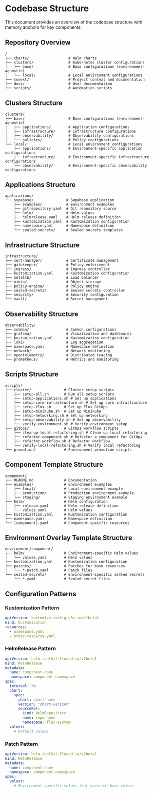 # Codebase Structure

This document provides an overview of the codebase structure with memory anchors for key components.

## Repository Overview

<!-- CLAUDE-ANCHOR:repo-structure:a1b2c3d4 -->
```
/
├── charts/                  # Helm charts
├── clusters/                # Kubernetes cluster configurations
│   ├── base/                # Base configurations (environment-agnostic)
│   └── local/               # Local environment configurations
├── conext/                  # Project context and documentation
├── docs/                    # User documentation
└── scripts/                 # Automation scripts
```
<!-- END-CLAUDE-ANCHOR:repo-structure -->

## Clusters Structure

<!-- CLAUDE-ANCHOR:clusters-structure:e5f6g7h8 -->
```
clusters/
├── base/                    # Base configurations (environment-agnostic)
│   ├── applications/        # Application configurations
│   ├── infrastructure/      # Infrastructure configurations
│   ├── observability/       # Observability configurations
│   └── policies/            # Policy configurations
└── local/                   # Local environment configurations
    ├── applications/        # Environment-specific application configurations
    ├── infrastructure/      # Environment-specific infrastructure configurations
    └── observability/       # Environment-specific observability configurations
```
<!-- END-CLAUDE-ANCHOR:clusters-structure -->

## Applications Structure

<!-- CLAUDE-ANCHOR:applications-structure:i9j0k1l2 -->
```
applications/
└── supabase/               # Supabase application
    ├── examples/           # Environment examples
    ├── gitrepository.yaml  # Git repository source
    ├── helm/               # Helm values
    ├── helmrelease.yaml    # Helm release definition
    ├── kustomization.yaml  # Kustomization configuration
    ├── namespace.yaml      # Namespace definition
    └── sealed-secrets/     # Sealed secrets templates
```
<!-- END-CLAUDE-ANCHOR:applications-structure -->

## Infrastructure Structure

<!-- CLAUDE-ANCHOR:infrastructure-structure:m3n4o5p6 -->
```
infrastructure/
├── cert-manager/           # Certificate management
├── gatekeeper/             # Policy enforcement
├── ingress/                # Ingress controller
├── kustomization.yaml      # Kustomization configuration
├── metallb/                # Load balancer
├── minio/                  # Object storage
├── policy-engine/          # Policy engine
├── sealed-secrets/         # Sealed secrets controller
├── security/               # Security configuration
└── vault/                  # Secret management
```
<!-- END-CLAUDE-ANCHOR:infrastructure-structure -->

## Observability Structure

<!-- CLAUDE-ANCHOR:observability-structure:q7r8s9t0 -->
```
observability/
├── common/                 # Common configurations
├── grafana/                # Visualization and dashboards
├── kustomization.yaml      # Kustomization configuration
├── loki/                   # Log aggregation
├── namespace.yaml          # Namespace definition
├── network/                # Network monitoring
├── opentelemetry/          # Distributed tracing
└── prometheus/             # Metrics and monitoring
```
<!-- END-CLAUDE-ANCHOR:observability-structure -->

## Scripts Structure

<!-- CLAUDE-ANCHOR:scripts-structure:u1v2w3x4 -->
```
scripts/
├── cluster/               # Cluster setup scripts
│   ├── setup-all.sh       # Run all setup scripts
│   ├── setup-applications.sh # Set up applications
│   ├── setup-core-infrastructure.sh # Set up core infrastructure
│   ├── setup-flux.sh      # Set up Flux GitOps
│   ├── setup-minikube.sh  # Set up Minikube
│   ├── setup-networking.sh # Set up networking
│   ├── setup-observability.sh # Set up observability
│   └── verify-environment.sh # Verify environment setup
├── gitops/                # GitOps workflow scripts
│   ├── cleanup-local-refactoring.sh # Clean up local refactoring
│   ├── refactor-component.sh # Refactor a component for GitOps
│   ├── refactor-workflow.sh # Refactor workflow
│   └── verify-local-refactoring.sh # Verify local refactoring
└── promotion/             # Environment promotion scripts
```
<!-- END-CLAUDE-ANCHOR:scripts-structure -->

## Component Template Structure

<!-- CLAUDE-ANCHOR:component-template:y5z6a7b8 -->
```
component/
├── README.md              # Documentation
├── examples/              # Environment examples
│   ├── local/             # Local environment example
│   ├── production/        # Production environment example
│   └── staging/           # Staging environment example
├── helm/                  # Helm configuration
│   ├── release.yaml       # Helm release definition
│   └── values.yaml        # Helm values
├── kustomization.yaml     # Kustomization configuration
├── namespace.yaml         # Namespace definition
└── [component].yaml       # Component-specific resources
```
<!-- END-CLAUDE-ANCHOR:component-template -->

## Environment Overlay Template Structure

<!-- CLAUDE-ANCHOR:environment-overlay-template:c9d0e1f2 -->
```
environment/component/
├── helm/                  # Environment-specific Helm values
│   └── values.yaml        # Helm values
├── kustomization.yaml     # Kustomization configuration
├── patches/               # Patches for base resources
│   └── *-patch.yaml       # Patch files
└── sealed-secrets/        # Environment-specific sealed secrets
    └── *.yaml             # Sealed secret files
```
<!-- END-CLAUDE-ANCHOR:environment-overlay-template -->

## Configuration Patterns

<!-- CLAUDE-ANCHOR:configuration-patterns:g3h4i5j6 -->
### Kustomization Pattern
```yaml
apiVersion: kustomize.config.k8s.io/v1beta1
kind: Kustomization
resources:
  - namespace.yaml
  - other-resource.yaml
```

### HelmRelease Pattern
```yaml
apiVersion: helm.toolkit.fluxcd.io/v2beta1
kind: HelmRelease
metadata:
  name: component-name
  namespace: component-namespace
spec:
  interval: 5m
  chart:
    spec:
      chart: chart-name
      version: "chart-version"
      sourceRef:
        kind: HelmRepository
        name: repo-name
        namespace: flux-system
  values:
    # Default values
```

### Patch Pattern
```yaml
apiVersion: helm.toolkit.fluxcd.io/v2beta1
kind: HelmRelease
metadata:
  name: component-name
  namespace: component-namespace
spec:
  values:
    # Environment-specific values that override base values
```
<!-- END-CLAUDE-ANCHOR:configuration-patterns -->